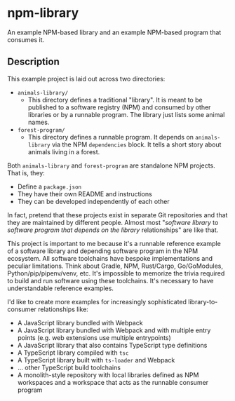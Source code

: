 # npm-library

An example NPM-based library and an example NPM-based program that consumes it.

## Description

This example project is laid out across two directories:

* `animals-library/`
  * This directory defines a traditional "library". It is meant to be published to a software registry (NPM) and consumed
    by other libraries or by a runnable program. The library just lists some animal names. 
* `forest-program/`
  * This directory defines a runnable program. It depends on `animals-library` via the NPM `dependencies` block. It
    tells a short story about animals living in a forest.

Both `animals-library` and `forest-program` are standalone NPM projects. That is, they:

* Define a `package.json`
* They have their own README and instructions
* They can be developed independently of each other

In fact, pretend that these projects exist in separate Git repositories and that they are maintained by different people.
Almost most "*software library* to *software program that depends on the library* relationships" are like that.

This project is important to me because it's a runnable reference example of a software library and depending software
program in the NPM ecosystem. All software toolchains have bespoke implementations and peculiar limitations. Think about
Gradle, NPM, Rust/Cargo, Go/GoModules, Python/pip/pipenv/venv, etc. It's impossible to memorize the trivia required to
build and run software using these toolchains. It's necessary to have understandable reference examples.

I'd like to create more examples for increasingly sophisticated library-to-consumer relationships like:

* A JavaScript library bundled with Webpack
* A JavaScript library bundled with Webpack and with multiple entry points (e.g. web extensions use multiple entrypoints)
* A JavaScript library that also contains TypeScript type definitions
* A TypeScript library compiled with `tsc`
* A TypeScript library built with `ts-loader` and Webpack
* ... other TypeScript build toolchains
* A monolith-style repository with local libraries defined as NPM workspaces and a workspace that acts as the runnable
  consumer program
